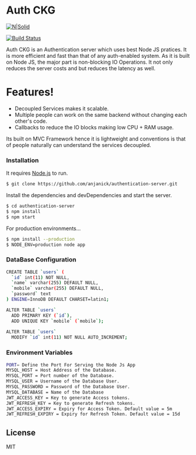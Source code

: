 # Auth CKG

[![N|Solid](https://i.ibb.co/4PN4mc2/POWERED-BY.png)](https://nodesource.com/products/nsolid)

[![Build Status](https://travis-ci.org/joemccann/dillinger.svg?branch=master)](https://github.com/anjanick/authentication-server)

Auth CKG is an Authentication server which uses best Node JS pratices. It is more efficient and fast than that of any auth-enabled system. As it is built on Node JS, the major part is non-blocking IO Operations. It not only reduces the server costs and but reduces the latency as well.

# Features!

- Decoupled Services makes it scalable.
- Multiple people can work on the same backend without changing each other's code.
- Callbacks to reduce the IO blocks making low CPU + RAM usage.

Its built on MVC Framework hence it is lightweight and conventions is that of people naturally can understand the services decoupled.

### Installation

It requires [Node.js](https://nodejs.org/) to run.
```sh
$ git clone https://github.com/anjanick/authentication-server.git
```
Install the dependencies and devDependencies and start the server.

```sh
$ cd authentication-server
$ npm install
$ npm start
```

For production environments...

```sh
$ npm install --production
$ NODE_ENV=production node app
```
### DataBase Configuration

```sh
CREATE TABLE `users` (
  `id` int(11) NOT NULL,
  `name` varchar(255) DEFAULT NULL,
  `mobile` varchar(255) DEFAULT NULL,
  `password` text
) ENGINE=InnoDB DEFAULT CHARSET=latin1;

ALTER TABLE `users`
  ADD PRIMARY KEY (`id`),
  ADD UNIQUE KEY `mobile` (`mobile`);
  
ALTER TABLE `users`
  MODIFY `id` int(11) NOT NULL AUTO_INCREMENT;
```
### Environment Variables
```sh
PORT= Define the Port For Serving the Node Js App
MYSQL_HOST = Host Address of the Database.
MYSQL_PORT = Port number of the Database.
MYSQL_USER = Username of the Database User.
MYSQL_PASSWORD = Password of the Database User.
MYSQL_DATABASE = Name of the Database
JWT_ACCESS_KEY = Key to generate Access tokens.
JWT_REFRESH_KEY = Key to generate Refresh tokens.
JWT_ACCESS_EXPIRY = Expiry for Access Token. Default value = 5m
JWT_REFRESH_EXPIRY = Expiry for Refresh Token. Default value = 15d
```
License
----
MIT